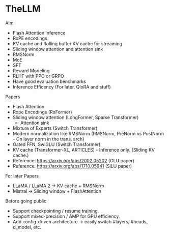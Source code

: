 # TheLLM

Aim
- Flash Attention Inference
- RoPE encodings
- KV cache and Rolling buffer KV cache for streaming
- Sliding window attention and attention sink
- RMSNorm
- MoE
- SFT
- Reward Modeling
- RLHF with PPO or GRPO
- Have good evaluation benchmarks
- Inference Efficency (For later, QloRA and stuff)


Papers 
- Flash Attention
- Rope Encodings (RoFormer)
- Sliding window attention (LongFormer, Sparse Transformer)
    - Attention sink
- Mixture of Experts (Switch Transformer)
- Modern normalization like RMSNorm (RMSNorm, PreNorm vs PostNorm - On layer norm in the trans. arch)
- Gated FFN, SwiGLU (Switch Transformer)
- KV cache (Transformer-XL, ARTICLES) - Inference only. (Sliding KV cache.)
- Reference: https://arxiv.org/abs/2002.05202 (GLU paper)
- Reference: https://arxiv.org/abs/1710.05941 (SiLU paper)

For later Papers
- LLaMA / LLaMA 2 → KV cache + RMSNorm
- Mistral → Sliding window + FlashAttention


Before going public
- Support checkpointing / resume training.
- Support mixed-precision / AMP for GPU efficiency.
- Add config-driven architecture → easily switch #layers, #heads, d_model, etc.
